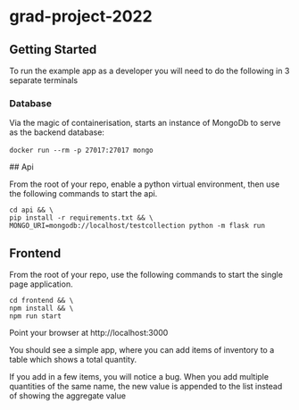 # grad-project-2022

## Getting Started

To run the example app as a developer you will need to do the following in 3 separate terminals​
​
### Database
Via the magic of containerisation, starts an instance of MongoDb to serve as the backend database:​

`docker run --rm -p 27017:27017 mongo`​

​## Api

From the root of your repo, enable a python virtual environment, then use the following commands to start the api.

```
cd api && \
pip install -r requirements.txt && \
MONGO_URI=mongodb://localhost/testcollection python -m flask run
```

## Frontend
From the root of your repo, use the following commands to start the single page application.

```
cd frontend && \
npm install && \
npm run start
```


Point your browser at http://localhost:3000

You should see a simple app, where you can add items of inventory to a table which shows a total quantity.

If you add in a few items, you will notice a bug. When you add multiple quantities of the same name, the new value is appended to the list instead of showing the aggregate value

